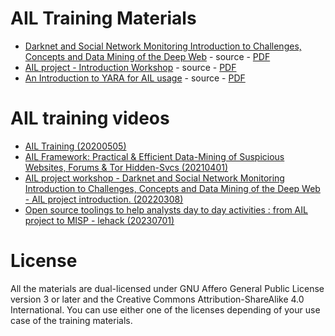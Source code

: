 # AIL Training Materials

- [Darknet and Social Network Monitoring Introduction to Challenges, Concepts and Data Mining of the Deep Web](https://github.com/ail-project/ail-training/tree/master/0-darknet-monitoring-introduction) - source - [PDF](https://github.com/ail-project/ail-training/blob/master/0-darknet-monitoring-introduction/ail-training.pdf)
- [AIL project - Introduction Workshop](https://github.com/ail-project/ail-training/tree/master/1-ail-introduction) - source - [PDF](https://github.com/ail-project/ail-training/blob/master/1-ail-introduction/ail-training.pdf)
- [An Introduction to YARA for AIL usage](https://github.com/ail-project/ail-training/tree/master/0.1-an-introduction-to-yara) - source - [PDF](https://github.com/ail-project/ail-training/blob/master/0.1-an-introduction-to-yara/ail-training.pdf)

# AIL training videos

- [AIL Training (20200505)](https://framatube.org/videos/watch/b8cf2c67-df7b-4abc-a81c-a5b381144a20)
- [AIL Framework: Practical & Efficient Data-Mining of Suspicious Websites, Forums & Tor Hidden-Svcs (20210401)](https://www.youtube.com/watch?v=KG1xkmdEbHA)
- [AIL project workshop - Darknet and Social Network Monitoring Introduction to Challenges, Concepts and Data Mining of the Deep Web - AIL project introduction. (20220308)](https://www.youtube.com/watch?v=uI4ga3bXnGU)
- [Open source toolings to help analysts day to day activities : from AIL project to MISP - lehack (20230701)](https://www.youtube.com/watch?v=PwxtAWtnoF4)

# License

All the materials are dual-licensed under GNU Affero General Public License version 3 or later and the Creative Commons Attribution-ShareAlike 4.0 International. You can use either one of the licenses depending of your use case of the training materials.
